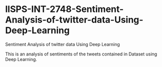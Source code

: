# llSPS-INT-2748-Sentiment-Analysis-of-twitter-data-Using-Deep-Learning
Sentiment Analysis of twitter data Using Deep Learning

This is an analysis of sentiments of the tweets contained in Dataset using Deep Learning.
